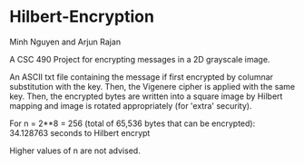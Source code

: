 # Hilbert-Encryption
Minh Nguyen and Arjun Rajan

A CSC 490 Project for encrypting messages in a 2D grayscale image.

An ASCII txt file containing the message if first encrypted by columnar substitution with the key.
Then, the Vigenere cipher is applied with the same key.
Then, the encrypted bytes are written into a square image by Hilbert mapping and image is rotated appropriately (for 'extra' security).

For n = 2**8 = 256 (total of 65,536 bytes that can be encrypted): 34.128763 seconds to Hilbert encrypt

Higher values of n are not advised.
